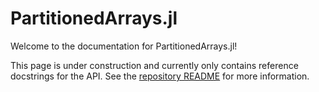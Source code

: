 # PartitionedArrays.jl

Welcome to the documentation for PartitionedArrays.jl!

This page is under construction and currently only contains reference docstrings for the API.
See the [repository README](https://github.com/fverdugo/PartitionedArrays.jl/blob/master/README.md)
for more information.
